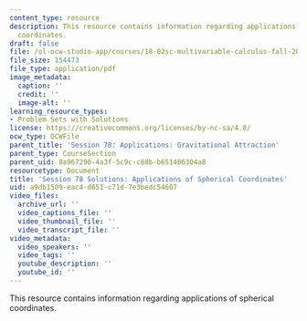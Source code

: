 ```yaml
---
content_type: resource
description: This resource contains information regarding applications of spherical
  coordinates.
draft: false
file: /ol-ocw-studio-app/courses/18-02sc-multivariable-calculus-fall-2010/a9db1509eac4d651c71d7e3bedc54607_MIT18_02SC_pb_78_comb.pdf
file_size: 154473
file_type: application/pdf
image_metadata:
  caption: ''
  credit: ''
  image-alt: ''
learning_resource_types:
- Problem Sets with Solutions
license: https://creativecommons.org/licenses/by-nc-sa/4.0/
ocw_type: OCWFile
parent_title: 'Session 78: Applications: Gravitational Attraction'
parent_type: CourseSection
parent_uid: 8a967290-4a3f-5c9c-c88b-b651406304a8
resourcetype: Document
title: 'Session 78 Solutions: Applications of Spherical Coordinates'
uid: a9db1509-eac4-d651-c71d-7e3bedc54607
video_files:
  archive_url: ''
  video_captions_file: ''
  video_thumbnail_file: ''
  video_transcript_file: ''
video_metadata:
  video_speakers: ''
  video_tags: ''
  youtube_description: ''
  youtube_id: ''
---
```

This resource contains information regarding applications of spherical coordinates.